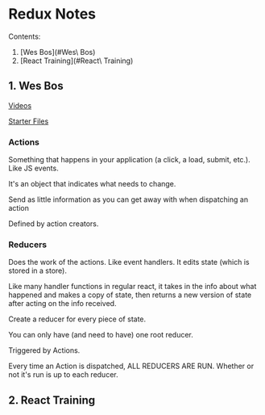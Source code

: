 # Redux Notes
Contents:  
1. [Wes Bos](#Wes\ Bos)  
2. [React Training](#React\ Training)


## 1. Wes Bos

[Videos](https://learnredux.com/account/access/586c180973e59699e1bab27f)

[Starter Files](https://github.com/wesbos/Learn-Redux-Starter-Files)

### Actions
Something that happens in your application (a click, a load, submit, etc.). Like JS events.

It's an object that indicates what needs to change.

Send as little information as you can get away with when dispatching an action

Defined by action creators. 

### Reducers
Does the work of the actions. Like event handlers. It edits state (which is stored in a store).

Like many handler functions in regular react, it takes in the info about what happened and makes a copy of state, then returns a new version of state after acting on the info received.

Create a reducer for every piece of state. 

You can only have (and need to have) one root reducer.

Triggered by Actions.

Every time an Action is dispatched, ALL REDUCERS ARE RUN. Whether or not it's run is up to each reducer.

## 2. React Training